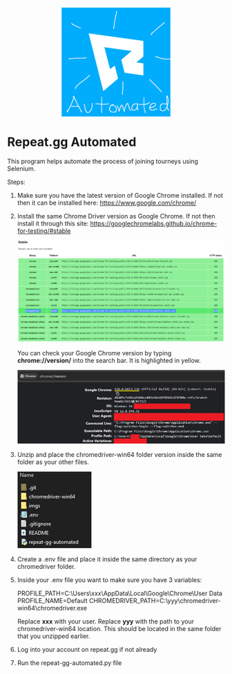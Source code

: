 <p style="text-align: center;">
  <img src="imgs/logo.png" alt="This is the repeat-gg logo" style="width: 50%;"/>
</p>

# Repeat.gg Automated

This program helps automate the process of joining tourneys using Selenium.

Steps:

1. Make sure you have the latest version of Google Chrome installed. If not then it can be installed here: https://www.google.com/chrome/

2. Install the same Chrome Driver version as Google Chrome. If not then install it through this site: https://googlechromelabs.github.io/chrome-for-testing/#stable

   ![Image of displaying the correct chromedriver version](imgs/img1.png)

   You can check your Google Chrome version by typing **chrome://version/** into the search bar. It is highlighted in yellow.

   ![Image of displaying the correct chromedriver version](imgs/img2.png)

3. Unzip and place the chromedriver-win64 folder version inside the same folder as your other files.

   ![Image of directory](imgs/img3.png)

4. Create a .env file and place it inside the same directory as your chromedriver folder.

5. Inside your .env file you want to make sure you have 3 variables:

   PROFILE_PATH=C:\Users\xxx\AppData\Local\Google\Chrome\User Data
   PROFILE_NAME=Default
   CHROMEDRIVER_PATH=C:\yyy\chromedriver-win64\chromedriver.exe

   Replace **xxx** with your user.
   Replace **yyy** with the path to your chromedriver-win64 location. This should be located in the same folder that you unzipped earlier.

6. Log into your account on repeat.gg if not already

7. Run the repeat-gg-automated.py file